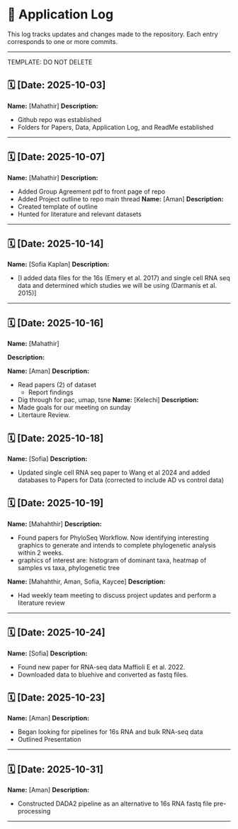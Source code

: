 # 📓 Application Log

This log tracks updates and changes made to the repository. Each entry corresponds to one or more commits.

---
TEMPLATE: DO NOT DELETE

## 🗓️ [Date: 2025-10-03]
**Name:** [Mahathir] 
**Description:**  
- Github repo was established
- Folders for Papers, Data, Application Log, and ReadMe established
  
---

## 🗓️ [Date: 2025-10-07]
**Name:** [Mahathir] 
**Description:**  
- Added Group Agreement pdf to front page of repo
- Added Project outline to repo main thread
**Name:** [Aman] 
**Description:**  
- Created template of outline
- Hunted for literature and relevant datasets


---
## 🗓️ [Date: 2025-10-14]
**Name:** [Sofia Kaplan] 
**Description:**  
- [I added data files for the 16s (Emery et al. 2017) and single cell RNA seq data and determined which studies we will be using (Darmanis et al. 2015)]

---

## 🗓️ [Date: 2025-10-16]
**Name:** [Mahathir] 

**Description:**  

**Name:** [Aman] 
**Description:**  
- Read papers (2) of dataset
    - Report findings
- Dig through for pac, umap, tsne
**Name:** [Kelechi] 
**Description:**  
- Made goals for our meeting on sunday
- Litertaure Review.

## 🗓️ [Date: 2025-10-18]
**Name:** [Sofia] 
**Description:**  
- Updated single cell RNA seq paper to Wang et al 2024 and added databases to Papers for Data (corrected to include AD vs control data)

## 🗓️ [Date: 2025-10-19]
**Name:** [Mahahthir] 
**Description:**  
- Found papers for PhyloSeq Workflow. Now identifying interesting graphics to generate and intends to complete phylogenetic analysis within 2 weeks.
- graphics of interest are: histogram of dominant taxa, heatmap of samples vs taxa, phylogenetic tree

**Name:** [Mahahthir, Aman, Sofia, Kaycee] 
**Description:**  
- Had weekly team meeting to discuss project updates and perform a literature review
  
---

## 🗓️ [Date: 2025-10-24]
**Name:** [Sofia] 
**Description:**  
- Found new paper for RNA-seq data Maffioli E et al. 2022.
- Downloaded data to bluehive and converted as fastq files.

## 🗓️ [Date: 2025-10-23]
**Name:** [Aman] 
**Description:**  
- Began looking for pipelines for 16s RNA and bulk RNA-seq data
- Outlined Presentation 
---

## 🗓️ [Date: 2025-10-31]
**Name:** [Aman] 
**Description:**  
- Constructed DADA2 pipeline as an alternative to 16s RNA fastq file pre-processing

---
